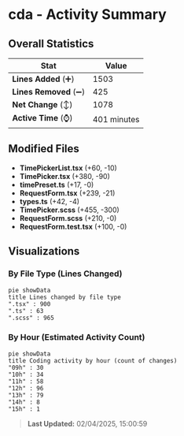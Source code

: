 # cda - Activity Summary 

## Overall Statistics

| Stat                   | Value                                                             |
| ---------------------- | ----------------------------------------------------------------- |
| **Lines Added** (➕)   | 1503                                          |
| **Lines Removed** (➖) | 425                                        |
| **Net Change** (↕)    | 1078                |
| **Active Time** (⌚)   | 401 minutes |


## Modified Files
- **TimePickerList.tsx** (+60, -10)
- **TimePicker.tsx** (+380, -90)
- **timePreset.ts** (+17, -0)
- **RequestForm.tsx** (+239, -21)
- **types.ts** (+42, -4)
- **TimePicker.scss** (+455, -300)
- **RequestForm.scss** (+210, -0)
- **RequestForm.test.tsx** (+100, -0)

## Visualizations

### By File Type (Lines Changed)

```mermaid
pie showData
title Lines changed by file type
".tsx" : 900
".ts" : 63
".scss" : 965
```

### By Hour (Estimated Activity Count)

```mermaid
pie showData
title Coding activity by hour (count of changes)
"09h" : 30
"10h" : 34
"11h" : 58
"12h" : 96
"13h" : 79
"14h" : 8
"15h" : 1
```


> **Last Updated:** 02/04/2025, 15:00:59